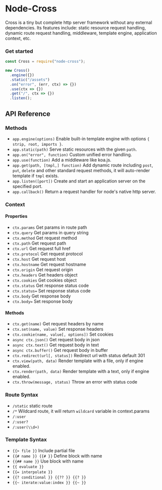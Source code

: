 # Node-Cross

Cross is a tiny but complete http server framework without any external dependencies. Its features include: static resource request handling, dynamic route request handling, middleware, template engine, application context, etc.

### Get started

```js
const Cross = require("node-cross");

new Cross()
  .engine({})
  .static("/assets")
  .on("error", (err, ctx) => {})
  .use(ctx => {})
  .get("/", ctx => {})
  .listen();
```

## API Reference

### Methods

- `app.engine(options)` Enable built-in template engine with options `{ strip, root, imports }`.
- `app.static(path)` Serve static resources with the given `path`.
- `app.on("error", function)` Custom unified error handling.
- `app.use(function)` Add a middleware like koa.js.
- `app.get(path, [tmpl,] function)` Add dynamic route including `post`, `put`, `delete` and other
standard request methods, it will auto-render template if `tmpl` exists.
- `app.listen([port])` Create and start an application server on the specified port.
- `app.callback()` Return a request handler for node's native http server.

### Context

#### Properties

- `ctx.params` Get params in route path
- `ctx.query` Get params in query string
- `ctx.method` Get request method
- `ctx.path` Get request path
- `ctx.url` Get request full href
- `ctx.protocol` Get request protocol
- `ctx.host` Get request host
- `ctx.hostname` Get request hostname
- `ctx.origin` Get request origin
- `ctx.headers` Get headers object
- `ctx.cookies` Get cookies object
- `ctx.status` Get response status code
- `ctx.status=` Set response status code
- `ctx.body` Get response body
- `ctx.body=` Set response body

#### Methods

- `ctx.get(name)` Get request headers by name
- `ctx.set(name, value)` Set response headers
- `ctx.cookie(name, value[, options])` Set cookies
- `async ctx.json()` Get request body in json
- `async ctx.text()` Get request body in text
- `async ctx.buffer()` Get request body in buffer
- `ctx.redirect(url[, status])` Redirect url with status default 301
- `ctx.view(path, data)` Render template with a file, only if engine enabled.
- `ctx.render(path, data)` Render template with a text, only if engine enabled.
- `ctx.throw(message, status)` Throw an error with status code

### Route Syntax

- `/static` static route
- `/*` Wildcard route, it will return `wildcard` variable in context.params
- `/:user`
- `/:user?`
- `/:user(\\d+)`

### Template Syntax

- `{{> file }}` Include partial file
- `{{# name }} {{# }}` Define block with name
- `{{## name }}` Use block with name
- `{{ evaluate }}`
- `{{= interpolate }}`
- `{{? conditional }} {{?? }} {{? }}`
- `{{~ iterate:value:index }} {{~ }}`